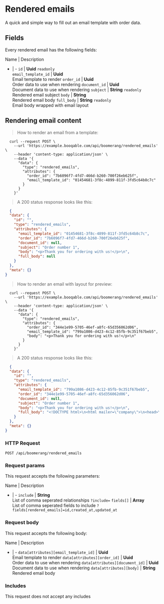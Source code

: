 # Rendered emails

A quick and simple way to fill out an email template with order data.

## Fields
Every rendered email has the following fields:

Name | Description
- | -
`id` | **Uuid** `readonly`<br>
`email_template_id` | **Uuid** <br>Email template to render
`order_id` | **Uuid** <br>Order data to use when rendering
`document_id` | **Uuid** <br>Document data to use when rendering
`subject` | **String** `readonly`<br>Rendered email subject
`body` | **String** <br>Rendered email body
`full_body` | **String** `readonly`<br>Email body wrapped with email layout


## Rendering email content



> How to render an email from a template:

```shell
  curl --request POST \
    --url 'https://example.booqable.com/api/boomerang/rendered_emails' \
    --header 'content-type: application/json' \
    --data '{
      "data": {
        "type": "rendered_emails",
        "attributes": {
          "order_id": "7b6096f7-4fd7-466d-b260-700f26eb625f",
          "email_template_id": "01454681-3f8c-4899-811f-3fd5c64b8c7c"
        }
      }
    }'
```

> A 200 status response looks like this:

```json
  {
  "data": {
    "id": "",
    "type": "rendered_emails",
    "attributes": {
      "email_template_id": "01454681-3f8c-4899-811f-3fd5c64b8c7c",
      "order_id": "7b6096f7-4fd7-466d-b260-700f26eb625f",
      "document_id": null,
      "subject": "Order number 1",
      "body": "<p>Thank you for ordering with us!</p>\n",
      "full_body": null
    }
  },
  "meta": {}
}
```


> How to render an email with layout for preview:

```shell
  curl --request POST \
    --url 'https://example.booqable.com/api/boomerang/rendered_emails' \
    --header 'content-type: application/json' \
    --data '{
      "data": {
        "type": "rendered_emails",
        "attributes": {
          "order_id": "344e1e99-5705-46ef-a8fc-65d356062d06",
          "email_template_id": "799a1086-d423-4c12-85fb-9c351f67beb5",
          "body": "<p>Thank you for ordering with us!</p>\n"
        }
      }
    }'
```

> A 200 status response looks like this:

```json
  {
  "data": {
    "id": "",
    "type": "rendered_emails",
    "attributes": {
      "email_template_id": "799a1086-d423-4c12-85fb-9c351f67beb5",
      "order_id": "344e1e99-5705-46ef-a8fc-65d356062d06",
      "document_id": null,
      "subject": "Order number 1",
      "body": "<p>Thank you for ordering with us!</p>\n",
      "full_body": "<!DOCTYPE html>\n<html mailer=\"company\">\n<head>\n<meta content=\"width=device-width, initial-scale=1, maximum-scale=1, user-scalable=no\" name=\"viewport\">\n</head>\n<body>\n<div class=\"container\">\n<div id=\"top\">\n<h1>Company name 234</h1>\n</div>\n<div id=\"content\">\n<div id=\"email-content\"><p>Thank you for ordering with us!</p>\n</div>\n<div id=\"company-info\">\n<h3>Company name 234</h3>\n<a href=\"mailto:mail237@company.com\">mail237@company.com</a>\n<br>\n<a href=\"tel:0581234567\">0581234567</a>\n<br>\n<a>www.booqable.com</a>\n<br>\nBlokhuispoort\n<br>\nLeeuwarden\n<br>\n<br>\nBlokhuispoort\n<br>\nLeeuwarden\n<br>\nLeeuwarden\n<br>\nthe Netherlands\n</div>\n</div>\n</div>\n</body>\n</html>\n"
    }
  },
  "meta": {}
}
```

### HTTP Request

`POST /api/boomerang/rendered_emails`

### Request params

This request accepts the following parameters:

Name | Description
- | -
`include` | **String** <br>List of comma seperated relationships `?include=`
`fields[]` | **Array** <br>List of comma seperated fields to include `?fields[rendered_emails]=id,created_at,updated_at`


### Request body

This request accepts the following body:

Name | Description
- | -
`data[attributes][email_template_id]` | **Uuid** <br>Email template to render
`data[attributes][order_id]` | **Uuid** <br>Order data to use when rendering
`data[attributes][document_id]` | **Uuid** <br>Document data to use when rendering
`data[attributes][body]` | **String** <br>Rendered email body


### Includes

This request does not accept any includes
